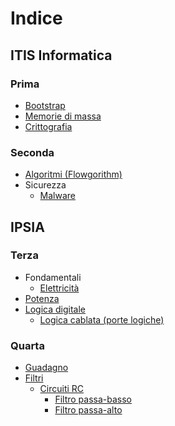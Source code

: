 # Indice

## ITIS Informatica

### Prima
- [Bootstrap](/itis/1/bootstrap/bootstrap.md)
- [Memorie di massa](/itis/1/memorie-di-massa/memorie-di-massa.md)
- [Crittografia](/itis/1/crittografia/crittografia.md)

### Seconda
- [Algoritmi (Flowgorithm)](/itis/2/algoritmi/algoritmi.md)
- Sicurezza
    - [Malware](/itis/2/sicurezza/malware/malware.md)

## IPSIA

### Terza
- Fondamentali
    - [Elettricità](/ipsia/3/fondamentali/elettricita.md)
- [Potenza](/ipsia/3/potenza/potenza.md)
- [Logica digitale](/ipsia/3/logica-digitale/logica.md)
    - [Logica cablata (porte logiche)](/ipsia/3/logica-digitale/logica-cablata.md)

### Quarta
- [Guadagno](/ipsia/4/guadagno/guadagno.md)
- [Filtri](/ipsia/4/filtri/filtri.md)
    - [Circuiti RC](/ipsia/4/filtri/circuiti-rc/circuiti-rc.md)
        - [Filtro passa-basso](/ipsia/4/filtri/circuiti-rc/filtro-passa-basso.md)
        - [Filtro passa-alto](/ipsia/4/filtri/circuiti-rc/filtro-passa-alto.md)
